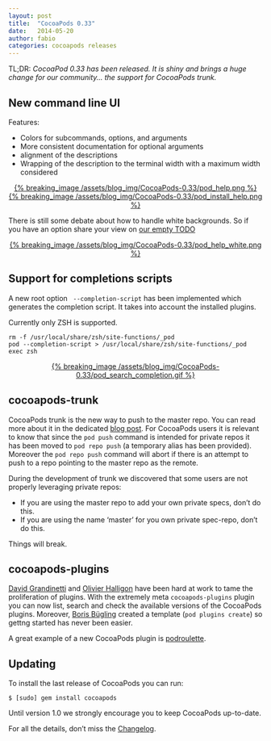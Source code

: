 ```yaml
---
layout: post
title:  "CocoaPods 0.33"
date:   2014-05-20
author: fabio
categories: cocoapods releases
---
```


TL;DR: _CocoaPod 0.33 has been released. It is shiny and brings a huge change
for our community… the support for CocoaPods trunk._

<!-- more -->



## New command line UI

Features:

- Colors for subcommands, options, and arguments
- More consistent documentation for optional arguments
- alignment of the descriptions
- Wrapping of the description to the terminal width with a maximum width considered

<center><a href="http://feeds.cocoapods.org">
{% breaking_image /assets/blog_img/CocoaPods-0.33/pod_help.png %}
{% breaking_image /assets/blog_img/CocoaPods-0.33/pod_install_help.png %}
</a></center>

There is still some debate about how to handle white backgrounds. So if you
have an option share your view on [our empty TODO](https://github.com/CocoaPods/CocoaPods/issues/2159)

<center><a href="http://feeds.cocoapods.org">
{% breaking_image /assets/blog_img/CocoaPods-0.33/pod_help_white.png %}
</a></center>


## Support for completions scripts

A new root option ` --completion-script` has been implemented which generates
the completion script. It takes into account the installed plugins.

Currently only ZSH is supported.

```
rm -f /usr/local/share/zsh/site-functions/_pod
pod --completion-script > /usr/local/share/zsh/site-functions/_pod
exec zsh
```

<center><a href="http://feeds.cocoapods.org">
{% breaking_image /assets/blog_img/CocoaPods-0.33/pod_search_completion.gif %}
</a></center>


## cocoapods-trunk

CocoaPods trunk is the new way to push to the master repo. You can read more
about it in the dedicated [blog post](TODO). For CocoaPods users it is relevant
to know that since the `pod push` command is intended for private repos it has
been moved to `pod repo push` (a temporary alias has been provided). Moreover
the `pod repo push` command will abort if there is an attempt to push to a repo
pointing to the master repo as the remote.

During the development of trunk we discovered that some users are not properly
leveraging private repos:

  * If you are using the master repo to add your own private specs, don’t do this.
  * If you are using the name ‘master’ for you own private spec-repo, don’t do this.

Things will break.

## cocoapods-plugins

[David Grandinetti](https://github.com/dbgrandi) and [Olivier
Halligon](https://github.com/AliSoftware) have been hard at work to tame the
proliferation of plugins. With the extremely meta `cocoapods-plugins` plugin you
can now list, search and check the available versions of the CocoaPods plugins.
Moreover, [Boris Bügling](https://github.com/neonichu) created a template (`pod
plugins create`) so gettng started has never been easier.

A great example of a new CocoaPods plugin is [podroulette](http://podroulette.com).


## Updating

To install the last release of CocoaPods you can run:

```
$ [sudo] gem install cocoapods
```

Until version 1.0 we strongly encourage you to keep CocoaPods up-to-date.

For all the details, don’t miss the
[Changelog](https://github.com/CocoaPods/CocoaPods/blob/master/CHANGELOG.md).
